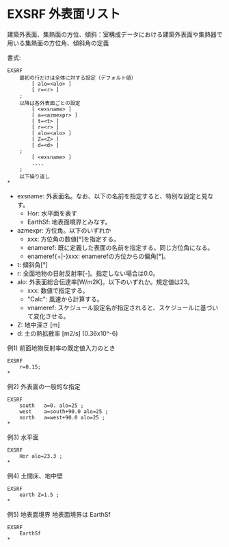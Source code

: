# EXSRF 外表面リスト


建築外表面、集熱面の方位、傾斜：室構成データにおける建築外表面や集熱器で用いる集熱面の方位角、傾斜角の定義

書式:
```
EXSRF
    最初の行だけは全体に対する設定（デフォルト値）
        [ alo=<alo> ]
        [ r=<r> ]
    ;
    以降は各外表面ごとの設定
        [ <exsname> ]
        [ a=<azmexpr> ]
        [ t=<t> ]
        [ r=<r> ]
        [ alo=<alo> ]
        [ Z=<Z> ]
        [ d=<d> ]
    ;
        [ <exsname> ]
        ....
    ;
    以下繰り返し
*
```
- exsname: 外表面名。なお、以下の名前を指定すると、特別な設定と見なす。
    - Hor: 水平面を表す
    - EarthSf: 地表面境界とみなす。
- azmexpr: 方位角。以下のいずれか
  - xxx: 方位角の数値[°]を指定する。
  - enameref: 既に定義した表面の名前を指定する。同じ方位角になる。
  - enameref{+|-}xxx: enamerefの方位からの偏角[°]。
- t: 傾斜角[°]
- r: 全面地物の日射反射率[-]。指定しない場合は0.0。
- alo: 外表面総合伝達率[W/m2K]。以下のいずれか。規定値は23。
  - xxx: 数値で指定する。
  - "Calc": 風速から計算する。
  - vnameref: スケジュール設定名が指定されると、スケジュールに基づいて変化させる。
- Z: 地中深さ [m]
- d: 土の熱拡散率 [m2/s] (0.36x10^-6)

例1) 前面地物反射率の既定値入力のとき
```
EXSRF
    r=0.15;
*
```

例2) 外表面の一般的な指定
```
EXSRF
	south	a=0. alo=25 ;
	west	a=south+90.0 alo=25 ;
	north	a=west+90.0 alo=25 ;
*
```

例3) 水平面
```
EXSRF
    Hor alo=23.3 ;
*
```

例4) 土間床、地中壁
```
EXSRF
    earth Z=1.5 ;
*
```

例5) 地表面境界
地表面境界は EarthSf 
```
EXSRF
    EarthSf
*
```